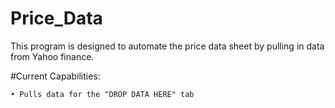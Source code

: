 # Price_Data

This program is designed to automate the price data sheet by pulling in data from Yahoo finance.

#Current Capabilities:

    • Pulls data for the "DROP DATA HERE" tab

